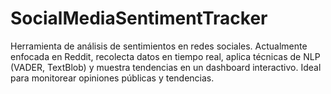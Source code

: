 # SocialMediaSentimentTracker
Herramienta de análisis de sentimientos en redes sociales. Actualmente enfocada en Reddit, recolecta datos en tiempo real, aplica técnicas de NLP (VADER, TextBlob) y muestra tendencias en un dashboard interactivo. Ideal para monitorear opiniones públicas y tendencias.

